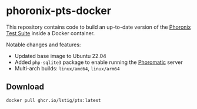 phoronix-pts-docker
===

This repository contains code to build an up-to-date version of the [Phoronix Test Suite](http://www.phoronix-test-suite.com) inside a Docker container.

Notable changes and features:
- Updated base image to Ubuntu 22.04
- Added `php-sqlite3` package to enable running the [Phoromatic](http://www.phoronix-test-suite.com/?k=phoromatic) server
- Multi-arch builds: `linux/amd64`, `linux/arm64`

Download
---

```sh
docker pull ghcr.io/lstig/pts:latest
```